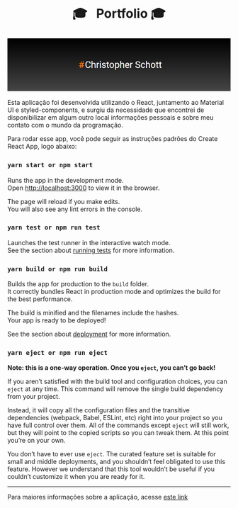 
# <p align="center">:mortar_board:  &nbsp; Portfolio :mortar_board: </p>

<p align="center">
  <img width="900px" src="https://github.com/ChristopherHauschild/My-Portfolio/blob/master/port.PNG?raw=true" />
</p>

Esta aplicação foi desenvolvida utilizando o React, juntamento ao Material UI e styled-components, e surgiu da necessidade que encontrei de disponibilizar em algum outro local informações pessoais e sobre meu contato com o mundo da programação.

Para rodar esse app, você pode seguir as instruções padrões do Create React App, logo abaixo:

### `yarn start or npm start`

Runs the app in the development mode.<br />
Open [http://localhost:3000](http://localhost:3000) to view it in the browser.

The page will reload if you make edits.<br />
You will also see any lint errors in the console.

### `yarn test or npm run test`

Launches the test runner in the interactive watch mode.<br />
See the section about [running tests](https://facebook.github.io/create-react-app/docs/running-tests) for more information.

### `yarn build or npm run build`

Builds the app for production to the `build` folder.<br />
It correctly bundles React in production mode and optimizes the build for the best performance.

The build is minified and the filenames include the hashes.<br />
Your app is ready to be deployed!

See the section about [deployment](https://facebook.github.io/create-react-app/docs/deployment) for more information.

### `yarn eject or npm run eject`

**Note: this is a one-way operation. Once you `eject`, you can’t go back!**

If you aren’t satisfied with the build tool and configuration choices, you can `eject` at any time. This command will remove the single build dependency from your project.

Instead, it will copy all the configuration files and the transitive dependencies (webpack, Babel, ESLint, etc) right into your project so you have full control over them. All of the commands except `eject` will still work, but they will point to the copied scripts so you can tweak them. At this point you’re on your own.

You don’t have to ever use `eject`. The curated feature set is suitable for small and middle deployments, and you shouldn’t feel obligated to use this feature. However we understand that this tool wouldn’t be useful if you couldn’t customize it when you are ready for it.

<hr>

Para maiores informações sobre a aplicação, acesse <a href="https://github.com/ChristopherHauschild/Portfolio">este link</a>
